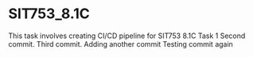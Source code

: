 # SIT753_8.1C
This task involves creating CI/CD pipeline for SIT753 8.1C Task 1
Second commit.
Third commit.
Adding another commit
Testing commit again
